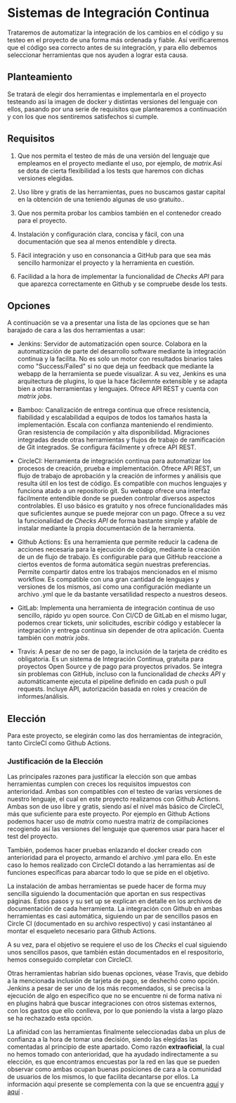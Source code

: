 # Sistemas de Integración Continua

Trataremos de automatizar la integración de los cambios en el código y su testeo en el proyecto de una forma más ordenada y fiable. Así verificaremos que el código sea correcto antes de su integración, y para ello debemos seleccionar herramientas que nos ayuden a lograr esta causa.

## Planteamiento

Se tratará de elegir dos herramientas e implementarla en el proyecto testeando así la imagen de docker y distintas versiones del lenguaje con ellos, pasando por una serie de requisitos que plantearemos a continuación y con los que nos sentiremos satisfechos si cumple.

## Requisitos

1. Que nos permita el testeo de más de una versión del lenguaje que empleamos en el proyecto mediante el uso, por ejemplo, de *matrix*.Así se dota de cierta flexibilidad a los tests que haremos con dichas versiones elegidas.

2. Uso libre y gratis de las herramientas, pues no buscamos gastar capital en la obtención de una teniendo algunas de uso gratuito..

3. Que nos permita probar los cambios también en el contenedor creado para el proyecto.

4. Instalación y configuración clara, concisa y fácil, con una documentación que sea al menos entendible y directa.

5. Fácil integración y uso en consonancia a GitHub para que sea más sencillo harmonizar el proyecto y la herramienta en cuestión.

6. Facilidad a la hora de implementar la funcionalidad de *Checks API* para que aparezca correctamente en Github y se compruebe desde los tests.

## Opciones

A continuación se va a presentar una lista de las opciones que se han barajado de cara a las dos herramientas a usar:

* Jenkins: Servidor de automatización open source. Colabora en la automatización de parte del desarrollo software mediante la integración continua y la facilita. No es solo un motor con resultados binarios tales como "Success/Failed" si no que deja un feedback que mediante la webapp de la herramienta se puede visualizar. A su vez, Jenkins es una arquitectura de plugins, lo que la hace fácilemnte extensible y se adapta bien a otras herramientas y lenguajes. Ofrece API REST y cuenta con *matrix jobs*.

* Bamboo: Canalización de entrega continua que ofrece resistencia, fiabilidad y escalabilidad a equipos de todos los tamaños hasta la implementación. Escala con confianza manteniendo el rendimiento. Gran resistencia de compilación y alta disponibilidad. Migraciones integradas desde otras herramientas y flujos de trabajo de ramificación de Git integrados. Se configura fácilmente y ofrece API REST.

* CircleCI: Herramienta de integración continua para automatizar los procesos de creación, prueba e implementación. Ofrece API REST, un flujo de trabajo de aprobación y la creación de informes y análisis que resulta útil en los test de código. Es compatible con muchos lenguajes y funciona atado a un repositorio git. Su webapp ofrece una interfaz fácilmente entendible donde se pueden controlar diversos aspectos controlables. El uso básico es gratuito y nos ofrece funcionalidades más que suficientes aunque se puede mejorar con un pago. Ofrece a su vez la funcionalidad de *Checks API* de forma bastante simple y afable de instalar mediante la propia documentación de la herramienta.

* Github Actions: Es una herramienta que permite reducir la cadena de acciones necesaria para la ejecución de código, mediante la creación de un de flujo de trabajo. Es configurable para que GitHub reaccione a ciertos eventos de forma automática según nuestras preferencias. Permite compartir datos entre los trabajos mencionados en el mismo workflow. Es compatible con una gran cantidad de lenguajes y versiones de los mismos, así como una configuración mediante un archivo .yml que le da bastante versatilidad respecto a nuestros deseos.

* GitLab: Implementa una herramienta de integración continua de uso sencillo, rápido yu open source. Con CI/CD de GitLab en el mismo lugar, podemos crear tickets, unir solicitudes, escribir código y establecer la integración y entrega continua sin depender de otra aplicación. Cuenta también con *matrix jobs*.

* Travis: A pesar de no ser de pago, la inclusión de la tarjeta de crédito es obligatoria. Es un sistema de Integración Continua, gratuita para proyectos Open Source y de pago para proyectos privados. Se integra sin problemas con GitHub, incluso con la funcionalidad de *checks API* y automáticamente ejecuta el pipeline definido en cada push o pull requests. Incluye API, autorización basada en roles y creación de informes/análisis.

## Elección

Para este proyecto, se elegirán como las dos herramientas de integración, tanto CircleCI como Github Actions.

### Justificación de la Elección

Las principales razones para justificar la elección son que ambas herramientas cumplen con creces los requisitos impuestos con anterioridad. Ambas son compatibles con el testeo de varias versiones de nuestro lenguaje, el cual en este proyecto realizamos con Github Actions. Ambas son de uso libre y gratis, siendo así el nivel más básico de CircleCI, más que suficiente para este proyecto. Por ejemplo en Github Actions podemos hacer uso de *matrix* como nuestra matriz de compilaciones recogiendo así las versiones del lenguaje que queremos usar para hacer el test del proyecto.

También, podemos hacer pruebas enlazando el docker creado con anterioridad para el proyecto, armando el archivo .yml para ello. En este caso lo hemos realizado con CircleCI dotando a las herramientas así de funciones específicas para abarcar todo lo que se pide en el objetivo.

La instalación de ambas herramientas se puede hacer de forma muy sencilla siguiendo la documentación que aportan en sus respectivas páginas. Estos pasos y su set up se explican en detalle en los archivos de documentación de cada herramienta. La integración con Github en ambas herramientas es casi automática, siguiendo un par de sencillos pasos en Circle CI (documentado en su archivo respectivo) y casi instantáneo al montar el esqueleto necesario para Github Actions.

A su vez, para el objetivo se requiere el uso de los *Checks* el cual siguiendo unos sencillos pasos, que también están documentados en el respositorio, hemos conseguido completar con CircleCI.

Otras herramientas habrían sido buenas opciones, véase Travis, que debido a la mencionada inclusión de tarjeta de pago, se deshechó como opción. Jenkins a pesar de ser uno de los más recomendados, si se precisa la ejecución de algo en específico que no se encuentre ni de forma nativa ni en plugins habrá que buscar integraciones con otros sistemas externos, con los gastos que ello conlleva, por lo que poniendo la vista a largo plazo se ha rechazado esta opción.

La afinidad con las herramientas finalmente seleccionadas daba un plus de confianza a la hora de tomar una decisión, siendo las elegidas las comentadas al principio de este apartado. Como razón **extraoficial**, la cual no hemos tomado con anterioridad, que ha ayudado indirectamente a su elección, es que encontramos encuestas por la red en las que se pueden observar como ambas ocupan buenas posiciones de cara a la comunidad de usuarios de los mismos, lo que facilita decantarse por ellos. La información aquí presente se complementa con la que se encuentra [aquí](docs/CI_CircleCI.md) y [aquí](docs/CI_GithubActions.md) .